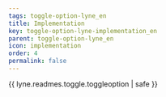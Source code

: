 ```yaml
---
tags: toggle-option-lyne_en
title: Implementation
key: toggle-option-lyne-implementation_en
parent: toggle-option-lyne_en
icon: implementation
order: 4
permalink: false  
---
```

{{ lyne.readmes.toggle.toggleoption | safe }}


